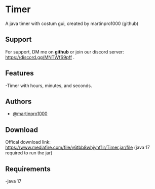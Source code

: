# Timer
A java timer with costum gui, created by martinpro1000 (github)

## Support

For support, DM me on __**github**__ or join our discord server:
https://discord.gg/MNTWfS9pff
.


## Features

-Timer with hours, minutes, and seconds.

## Authors

- [@martinpro1000](https://www.github.com/martinpro1000)

## Download

Offical download link: https://www.mediafire.com/file/y6tbb8whjyhf1ir/Timer.jar/file (java 17 required to run the jar)


## Requirements

-java 17
